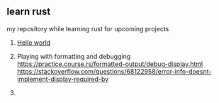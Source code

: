 ## learn rust
my repository while learning rust for upcoming projects

1. [Hello world](https://github.com/fadhil-riyanto/rust-learn/blob/60dbe01e1c8bae15d2604b39bd8dc4843d3dccde/src/main.rs#L10)
2. Playing with formatting and debugging
        https://practice.course.rs/formatted-output/debug-display.html
        https://stackoverflow.com/questions/68122958/error-info-doesnt-implement-display-required-by

3. 
